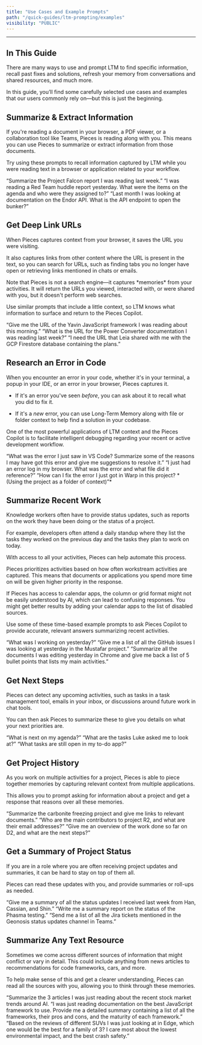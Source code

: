 ```yaml
---
title: "Use Cases and Example Prompts"
path: "/quick-guides/ltm-prompting/examples"
visibility: "PUBLIC"
---
```

***

## In This Guide

There are many ways to use and prompt LTM to find specific information, recall past fixes and solutions, refresh your memory from conversations and shared resources, and much more.

In this guide, you’ll find some carefully selected use cases and examples that our users commonly rely on—but this is just the beginning.

## Summarize & Extract Information

If you're reading a document in your browser, a PDF viewer, or a collaboration tool like Teams, Pieces is reading along with you. This means you can use Pieces to summarize or extract information from those documents.

Try using these prompts to recall information captured by LTM while you were reading text in a browser or application related to your workflow.

<Steps>
  <Step title="Prompt #1">
    “Summarize the Project Falcon report I was reading last week.”
  </Step>

  <Step title="Prompt #2">
    “I was reading a Red Team huddle report yesterday. What were the items on the agenda and who were they assigned to?”
  </Step>

  <Step title="Prompt #3">
    “Last month I was looking at documentation on the Endor API. What is the API endpoint to open the bunker?”
  </Step>
</Steps>

## Get Deep Link URLs

When Pieces captures context from your browser, it saves the URL you were visiting.

It also captures links from other content where the URL is present in the text, so you can search for URLs, such as finding tabs you no longer have open or retrieving links mentioned in chats or emails.

<Callout type="info">
  Note that Pieces is not a search engine—it captures *memories* from your activities. It will return the URLs you viewed, interacted with, or were shared with you, but it doesn't perform web searches.
</Callout>

Use similar prompts that include a little context, so LTM knows what information to surface and return to the Pieces Copilot.

<Steps>
  <Step title="Prompt #1">
    “Give me the URL of the Yavin JavaScript framework I was reading about this morning.”
  </Step>

  <Step title="Prompt #2">
    “What is the URL for the Power Converter documentation I was reading last week?”
  </Step>

  <Step title="Prompt #3">
    “I need the URL that Leia shared with me with the GCP Firestore database containing the plans.”
  </Step>
</Steps>

## Research an Error in Code

When you encounter an error in your code, whether it's in your terminal, a popup in your IDE, or an error in your browser, Pieces captures it.

* If it's an error you've seen *before*, you can ask about it to recall what you did to fix it.

* If it's a *new* error, you can use Long-Term Memory along with file or folder context to help find a solution in your codebase.

One of the most powerful applications of LTM context and the Pieces Copilot is to facilitate intelligent debugging regarding your recent or active development workflow.

<Steps>
  <Step title="Prompt #1">
    “What was the error I just saw in VS Code? Summarize some of the reasons I may have got this error and give me suggestions to resolve it.”
  </Step>

  <Step title="Prompt #2">
    “I just had an error log in my browser. What was the error and what file did it reference?”
  </Step>

  <Step title="Prompt #3">
    “How can I fix the error I just got in Warp in this project? *(Using the project as a folder of context)”*
  </Step>
</Steps>

## Summarize Recent Work

Knowledge workers often have to provide status updates, such as reports on the work they have been doing or the status of a project.

For example, developers often attend a daily standup where they list the tasks they worked on the previous day and the tasks they plan to work on today.

With access to all your activities, Pieces can help automate this process.

<Callout type="tip">
  Pieces prioritizes activities based on how often workstream activities are captured. This means that documents or applications you spend more time on will be given higher priority in the response.
</Callout>

If Pieces has access to calendar apps, the column or grid format might not be easily understood by AI, which can lead to confusing responses. You might get better results by adding your calendar apps to the list of disabled sources.

Use some of these time-based example prompts to ask Pieces Copilot to provide accurate, relevant answers summarizing recent activities.

<Steps>
  <Step title="Prompt #1">
    “What was I working on yesterday?”
  </Step>

  <Step title="Prompt #2">
    “Give me a list of all the GitHub issues I was looking at yesterday in the Mustafar project.”
  </Step>

  <Step title="Prompt #3">
    “Summarize all the documents I was editing yesterday in Chrome and give me back a list of 5 bullet points that lists my main activities.”
  </Step>
</Steps>

## Get Next Steps

Pieces can detect any upcoming activities, such as tasks in a task management tool, emails in your inbox, or discussions around future work in chat tools.

You can then ask Pieces to summarize these to give you details on what your next priorities are.

<Steps>
  <Step title="Prompt #1">
    “What is next on my agenda?”
  </Step>

  <Step title="Prompt #2">
    “What are the tasks Luke asked me to look at?”
  </Step>

  <Step title="Prompt #3">
    “What tasks are still open in my to-do app?”
  </Step>
</Steps>

## Get Project History

As you work on multiple activities for a project, Pieces is able to piece together memories by capturing relevant context from multiple applications.

This allows you to prompt asking for information about a project and get a response that reasons over all these memories.

<Steps>
  <Step title="Prompt #1">
    “Summarize the carbonite freezing project and give me links to relevant documents.”
  </Step>

  <Step title="Prompt #2">
    “Who are the main contributors to project R2, and what are their email addresses?”
  </Step>

  <Step title="Prompt #3">
    “Give me an overview of the work done so far on D2, and what are the next steps?”
  </Step>
</Steps>

## Get a Summary of Project Status

If you are in a role where you are often receiving project updates and summaries, it can be hard to stay on top of them all.

Pieces can read these updates with you, and provide summaries or roll-ups as needed.

<Steps>
  <Step title="Prompt #1">
    “Give me a summary of all the status updates I received last week from Han, Cassian, and Shin.”
  </Step>

  <Step title="Prompt #2">
    “Write me a summary report on the status of the Phasma testing.”
  </Step>

  <Step title="Prompt #3">
    “Send me a list of all the Jira tickets mentioned in the Geonosis status updates channel in Teams.”
  </Step>
</Steps>

## Summarize Any Text Resource

Sometimes we come across different sources of information that might conflict or vary in detail. This could include anything from news articles to recommendations for code frameworks, cars, and more.

To help make sense of this and get a clearer understanding, Pieces can read all the sources with you, allowing you to think through these memories.

<Steps>
  <Step title="Prompt #1">
    “Summarize the 3 articles I was just reading about the recent stock market trends around AI.
  </Step>

  <Step title="Prompt #2">
    “I was just reading documentation on the best JavaScript framework to use. Provide me a detailed summary containing a list of all the frameworks, their pros and cons, and the maturity of each framework.”
  </Step>

  <Step title="Prompt #3">
    “Based on the reviews of different SUVs I was just looking at in Edge, which one would be the best for a family of 3? I care most about the lowest environmental impact, and the best crash safety.”
  </Step>
</Steps>
